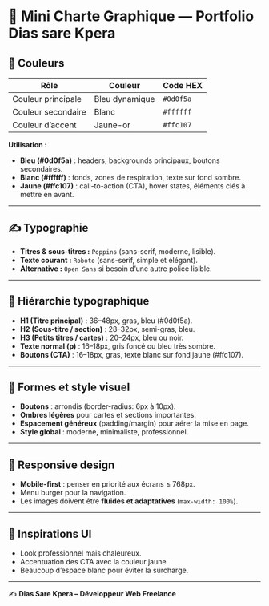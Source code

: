 # 🎨 Mini Charte Graphique — Portfolio Dias sare Kpera

## 🌈 Couleurs

| Rôle                | Couleur         | Code HEX   |
|----------------------|-----------------|------------|
| Couleur principale   | Bleu dynamique  | `#0d0f5a`  |
| Couleur secondaire   | Blanc           | `#ffffff`  |
| Couleur d’accent     | Jaune-or        | `#ffc107`  |

**Utilisation :**
- **Bleu (#0d0f5a)** : headers, backgrounds principaux, boutons secondaires.  
- **Blanc (#ffffff)** : fonds, zones de respiration, texte sur fond sombre.  
- **Jaune (#ffc107)** : call-to-action (CTA), hover states, éléments clés à mettre en avant.  

---

## ✍️ Typographie

- **Titres & sous-titres :** `Poppins` (sans-serif, moderne, lisible).  
- **Texte courant :** `Roboto` (sans-serif, simple et élégant).  
- **Alternative :** `Open Sans` si besoin d’une autre police lisible.  

---

## 📐 Hiérarchie typographique

- **H1 (Titre principal)** : 36–48px, gras, bleu (#0d0f5a).  
- **H2 (Sous-titre / section)** : 28–32px, semi-gras, bleu.  
- **H3 (Petits titres / cartes)** : 20–24px, bleu ou noir.  
- **Texte normal (p)** : 16–18px, gris foncé ou bleu très sombre.  
- **Boutons (CTA)** : 16–18px, gras, texte blanc sur fond jaune (#ffc107).  

---

## 🔲 Formes et style visuel

- **Boutons** : arrondis (border-radius: 6px à 10px).  
- **Ombres légères** pour cartes et sections importantes.  
- **Espacement généreux** (padding/margin) pour aérer la mise en page.  
- **Style global** : moderne, minimaliste, professionnel.  

---

## 📱 Responsive design

- **Mobile-first** : penser en priorité aux écrans ≤ 768px.  
- Menu burger pour la navigation.  
- Les images doivent être **fluides et adaptatives** (`max-width: 100%`).  

---

## 🚀 Inspirations UI

- Look professionnel mais chaleureux.  
- Accentuation des CTA avec la couleur jaune.  
- Beaucoup d’espace blanc pour éviter la surcharge.  

---

✍️ **Dias Sare Kpera – Développeur Web Freelance**
